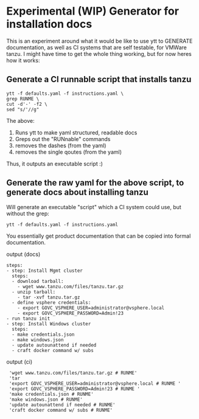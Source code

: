 # Experimental (WIP) Generator for installation docs

This is an experiment around what it would be like to use ytt to GENERATE
documentation, as well as CI systems that are self testable, for VMWare tanzu.
I might have time to get the whole thing working, but for now heres how it works:


## Generate a CI runnable script that installs tanzu

```
ytt -f defaults.yaml -f instructions.yaml \
grep RUNME \
cut -d'-' -f2 \
sed "s/'//g"
```
The above:
1) Runs ytt to make yaml structured, readable docs
2) Greps out the "RUNnable" commands
3) removes the dashes (from the yaml)
4) removes the single qoutes (from the yaml)

Thus, it outputs an executable script :)

## Generate the raw yaml for the above script, to generate docs about installing tanzu

Will generate an executable "script" which a CI system could use, but without the grep:

```
ytt -f defaults.yaml -f instructions.yaml
```

You essentially get product documentation that can be copied into formal documentation. 

output (docs)
```
steps:
- step: Install Mgmt cluster
  steps:
  - download tarball:
    - wget www.tanzu.com/files/tanzu.tar.gz
  - unzip tarball:
    - tar -xvf tanzu.tar.gz
  - define vsphere credentials:
    - export GOVC_VSPHERE_USER=administrator@vsphere.local
    - export GOVC_VSPHERE_PASSWORD=Admin!23
- run tanzu init
- step: Install Windows cluster
  steps:
  - make credentials.json
  - make windows.json
  - update autounattend if needed
  - craft docker command w/ subs
```

output (ci)
```
 'wget www.tanzu.com/files/tanzu.tar.gz # RUNME'
 'tar
 'export GOVC_VSPHERE_USER=administrator@vsphere.local # RUNME '
 'export GOVC_VSPHERE_PASSWORD=Admin!23 # RUNME '
 'make credentials.json # RUNME'
 'make windows.json # RUNME'
 'update autounattend if needed # RUNME'
 'craft docker command w/ subs # RUNME'
```


